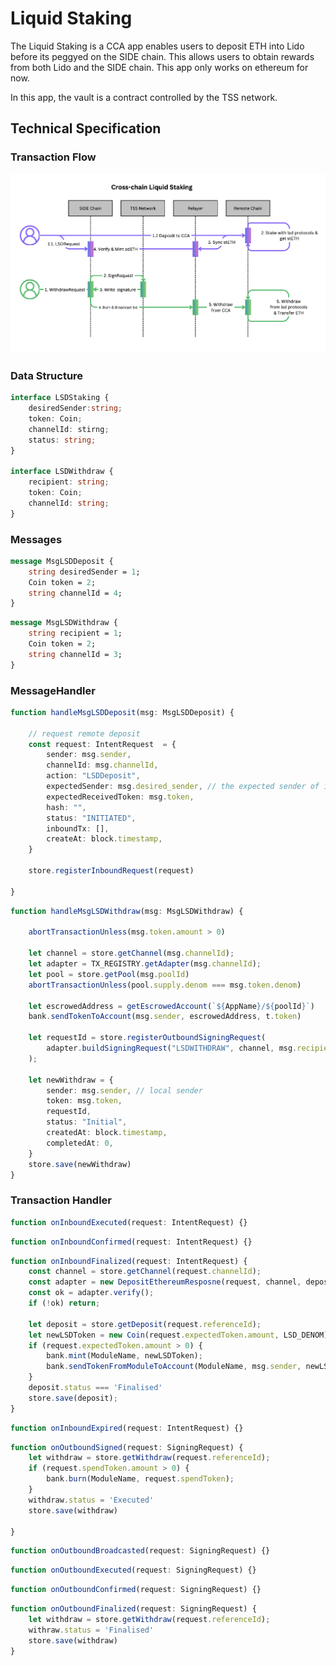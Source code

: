 # Liquid Staking

The Liquid Staking is a CCA app enables users to deposit ETH into Lido before its peggyed on the SIDE chain. This allows users to obtain rewards from both Lido and the SIDE chain. This app only works on ethereum for now.

In this app, the vault is a contract controlled by the TSS network.
## Technical Specification

### Transaction Flow
![flow](./liquid_staking_workflow.png)


### Data Structure
```ts
interface LSDStaking {
    desiredSender:string;
    token: Coin;
    channelId: stirng;
    status: string;
}

interface LSDWithdraw {
    recipient: string;
    token: Coin;
    channelId: string;
}
```

### Messages

```proto
message MsgLSDDeposit {
    string desiredSender = 1;
    Coin token = 2;
    string channelId = 4;
}
```

```proto
message MsgLSDWithdraw {
    string recipient = 1;
    Coin token = 2;
    string channelId = 3;
}
```

### MessageHandler

```ts
function handleMsgLSDDeposit(msg: MsgLSDDeposit) {

    // request remote deposit
    const request: IntentRequest  = {
        sender: msg.sender,
        channelId: msg.channelId,
        action: "LSDDeposit",
        expectedSender: msg.desired_sender, // the expected sender of inboundTx on
        expectedReceivedToken: msg.token,
        hash: "",
        status: "INITIATED",
        inboundTx: [],
        createAt: block.timestamp,
    }

    store.registerInboundRequest(request)

}
```

```ts
function handleMsgLSDWithdraw(msg: MsgLSDWithdraw) {

    abortTransactionUnless(msg.token.amount > 0)

    let channel = store.getChannel(msg.channelId);
    let adapter = TX_REGISTRY.getAdapter(msg.channelId);
    let pool = store.getPool(msg.poolId)
    abortTransactionUnless(pool.supply.denom === msg.token.denom)

    let escrowedAddress = getEscrowedAccount(`${AppName}/${poolId}`)
    bank.sendTokenToAccount(msg.sender, escrowedAddress, t.token)

    let requestId = store.registerOutboundSigningRequest(
        adapter.buildSigningRequest("LSDWITHDRAW", channel, msg.recipient, msg.token)
    );

    let newWithdraw = {
        sender: msg.sender, // local sender
        token: msg.token,
        requestId,
        status: "Initial",
        createdAt: block.timestamp,
        completedAt: 0,
    }
    store.save(newWithdraw)
}
```

### Transaction Handler

```ts
function onInboundExecuted(request: IntentRequest) {}
```

```ts
function onInboundConfirmed(request: IntentRequest) {}
```

```ts
function onInboundFinalized(request: IntentRequest) {
    const channel = store.getChannel(request.channelId);
    const adapter = new DepositEthereumResposne(request, channel, deposit);
    const ok = adapter.verify();
    if (!ok) return;

    let deposit = store.getDeposit(request.referenceId);
    let newLSDToken = new Coin(request.expectedToken.amount, LSD_DENOM);
    if (request.expectedToken.amount > 0) {
        bank.mint(ModuleName, newLSDToken);
        bank.sendTokenFromModuleToAccount(ModuleName, msg.sender, newLSDToken);
    }
    deposit.status === 'Finalised'
    store.save(deposit);
}
```

```ts
function onInboundExpired(request: IntentRequest) {}
```

```ts
function onOutboundSigned(request: SigningRequest) {
    let withdraw = store.getWithdraw(request.referenceId);
    if (request.spendToken.amount > 0) {
        bank.burn(ModuleName, request.spendToken);
    }
    withdraw.status = 'Executed'
    store.save(withdraw)

}
```

```ts
function onOutboundBroadcasted(request: SigningRequest) {}
```

```ts
function onOutboundExecuted(request: SigningRequest) {}
```

```ts
function onOutboundConfirmed(request: SigningRequest) {}
```

```ts
function onOutboundFinalized(request: SigningRequest) {
    let withdraw = store.getWithdraw(request.referenceId);
    withraw.status = 'Finalised'
    store.save(withdraw)
}
```

